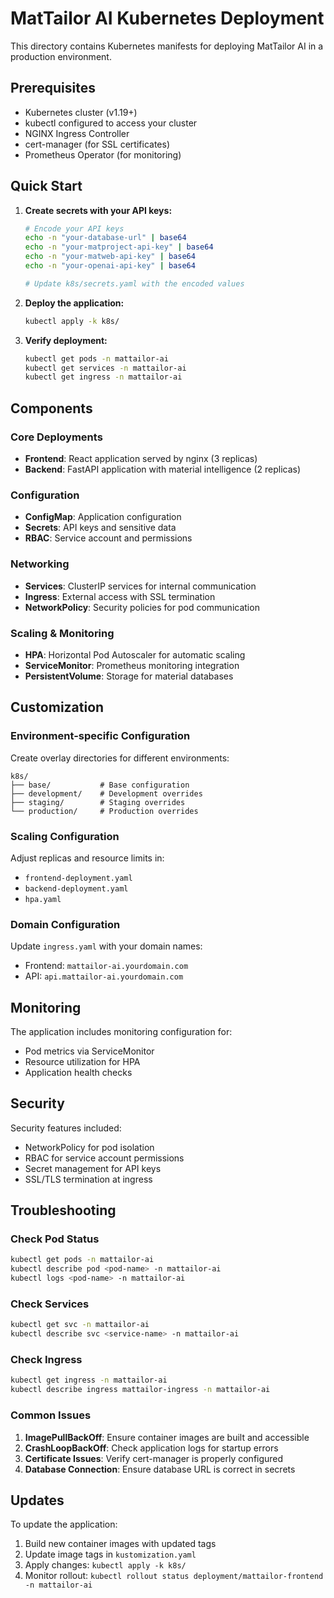# MatTailor AI Kubernetes Deployment

This directory contains Kubernetes manifests for deploying MatTailor AI in a production environment.

## Prerequisites

- Kubernetes cluster (v1.19+)
- kubectl configured to access your cluster
- NGINX Ingress Controller
- cert-manager (for SSL certificates)
- Prometheus Operator (for monitoring)

## Quick Start

1. **Create secrets with your API keys:**
   ```bash
   # Encode your API keys
   echo -n "your-database-url" | base64
   echo -n "your-matproject-api-key" | base64
   echo -n "your-matweb-api-key" | base64
   echo -n "your-openai-api-key" | base64
   
   # Update k8s/secrets.yaml with the encoded values
   ```

2. **Deploy the application:**
   ```bash
   kubectl apply -k k8s/
   ```

3. **Verify deployment:**
   ```bash
   kubectl get pods -n mattailor-ai
   kubectl get services -n mattailor-ai
   kubectl get ingress -n mattailor-ai
   ```

## Components

### Core Deployments
- **Frontend**: React application served by nginx (3 replicas)
- **Backend**: FastAPI application with material intelligence (2 replicas)

### Configuration
- **ConfigMap**: Application configuration
- **Secrets**: API keys and sensitive data
- **RBAC**: Service account and permissions

### Networking
- **Services**: ClusterIP services for internal communication
- **Ingress**: External access with SSL termination
- **NetworkPolicy**: Security policies for pod communication

### Scaling & Monitoring
- **HPA**: Horizontal Pod Autoscaler for automatic scaling
- **ServiceMonitor**: Prometheus monitoring integration
- **PersistentVolume**: Storage for material databases

## Customization

### Environment-specific Configuration
Create overlay directories for different environments:

```
k8s/
├── base/           # Base configuration
├── development/    # Development overrides
├── staging/        # Staging overrides
└── production/     # Production overrides
```

### Scaling Configuration
Adjust replicas and resource limits in:
- `frontend-deployment.yaml`
- `backend-deployment.yaml`
- `hpa.yaml`

### Domain Configuration
Update `ingress.yaml` with your domain names:
- Frontend: `mattailor-ai.yourdomain.com`
- API: `api.mattailor-ai.yourdomain.com`

## Monitoring

The application includes monitoring configuration for:
- Pod metrics via ServiceMonitor
- Resource utilization for HPA
- Application health checks

## Security

Security features included:
- NetworkPolicy for pod isolation
- RBAC for service account permissions
- Secret management for API keys
- SSL/TLS termination at ingress

## Troubleshooting

### Check Pod Status
```bash
kubectl get pods -n mattailor-ai
kubectl describe pod <pod-name> -n mattailor-ai
kubectl logs <pod-name> -n mattailor-ai
```

### Check Services
```bash
kubectl get svc -n mattailor-ai
kubectl describe svc <service-name> -n mattailor-ai
```

### Check Ingress
```bash
kubectl get ingress -n mattailor-ai
kubectl describe ingress mattailor-ingress -n mattailor-ai
```

### Common Issues
1. **ImagePullBackOff**: Ensure container images are built and accessible
2. **CrashLoopBackOff**: Check application logs for startup errors
3. **Certificate Issues**: Verify cert-manager is properly configured
4. **Database Connection**: Ensure database URL is correct in secrets

## Updates

To update the application:
1. Build new container images with updated tags
2. Update image tags in `kustomization.yaml`
3. Apply changes: `kubectl apply -k k8s/`
4. Monitor rollout: `kubectl rollout status deployment/mattailor-frontend -n mattailor-ai`